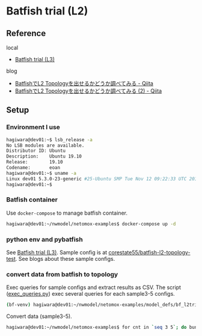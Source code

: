 # Batfish trial (L2)

## Reference

local
* [Batfish trial (L3)](../bf_l3trial/info.md)

blog
* [BatfishでL2 Topologyを出せるかどうか調べてみる \- Qiita](https://qiita.com/corestate55/items/50ba0ae3e204d84fb03e)
* [BatfishでL2 Topologyを出せるかどうか調べてみる \(2\) \- Qiita](https://qiita.com/corestate55/items/bfac369b3f4532e5acef)

## Setup

### Environment I use

```bash
hagiwara@dev01:~$ lsb_release -a
No LSB modules are available.
Distributor ID: Ubuntu
Description:    Ubuntu 19.10
Release:        19.10
Codename:       eoan
hagiwara@dev01:~$ uname -a
Linux dev01 5.3.0-23-generic #25-Ubuntu SMP Tue Nov 12 09:22:33 UTC 2019 x86_64 x86_64 x86_64 GNU/Linux
hagiwara@dev01:~$ 
```

### Batfish container

Use `docker-compose` to manage batfish container.

```bash
hagiwara@dev01:~/nwmodel/netomox-examples$ docker-compose up -d 
```

### python env and pybatfish

See [Batfish trial (L3)](../bf_l3trial/info.md).
Sample config is at [corestate55/batfish\-l2\-topology\-test](https://github.com/corestate55/batfish-l2-topology-test).
See blogs about these sample configs.

### convert data from batfish to topology

Exec queries for sample configs and extract results as CSV. 
The script ([exec_queries.py](./exec_queries.py)) exec several queries for each sample3-5 configs.
```bash
(bf-venv) hagiwara@dev01:~/nwmodel/netomox-examples/model_defs/bf_l2trial$ python exec_queries.py 
```

Convert data (sample3-5).
```bash
hagiwara@dev01:~/nwmodel/netomox-examples$ for cnt in `seq 3 5`; do bundle exec rake TARGET=./model_defs/bf_l2s${cnt}.rb; done
```
